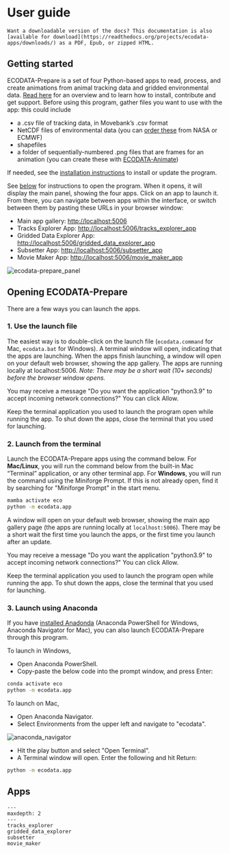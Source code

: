 # User guide

```{tip}
Want a downloadable version of the docs? This documentation is also [available for download](https://readthedocs.org/projects/ecodata-apps/downloads/) as a PDF, Epub, or zipped HTML.
```

## Getting started

ECODATA-Prepare is a set of four Python-based apps to read, process, and create animations from animal tracking data and gridded environmental data. [Read here](../index) for an overview and to learn how to install, contribute and get support. Before using this program, gather files you want to use with the app: this could include 
* a .csv file of tracking data, in Movebank’s .csv format
* NetCDF files of environmental data (you can [order these](https://ecodata-apps.readthedocs.io/en/latest/environmental_data.html) from NASA or ECMWF)
* shapefiles
* a folder of sequentially-numbered .png files that are frames for an animation (you can create these with [ECODATA-Animate](https://ecodata-animate.readthedocs.io/en/latest/))

If needed, see the [installation instructions](../installation) to install or update the program. 

See [below](#opening-ecodata-prepare) for instructions to open the program. When it opens, it will display the main panel, showing the four apps. Click on an app to launch it. From there, you can navigate between apps within the interface, or switch between them by pasting these URLs in your browser window:

* Main app gallery: <http://localhost:5006>
* Tracks Explorer App: <http://localhost:5006/tracks_explorer_app>
* Gridded Data Explorer App: <http://localhost:5006/gridded_data_explorer_app>
* Subsetter App: <http://localhost:5006/subsetter_app>
* Movie Maker App: <http://localhost:5006/movie_maker_app>

![ecodata-prepare_panel](../images/ecodata-prepare_panel.png)

## Opening ECODATA-Prepare

There are a few ways you can launch the apps.

### 1. Use the launch file

The easiest way is to double-click on the launch file (``ecodata.command`` for Mac,
``ecodata.bat`` for Windows). A terminal window will open, indicating that the apps are launching. When the apps finish launching, a window will open on your default web browser, showing the app gallery. The apps are running locally at localhost:5006. *Note: There may be a short wait (10+ seconds) before the browser window opens.*

You may receive a message "Do you want the application "python3.9" to accept incoming network connections?" You can click Allow.

Keep the terminal application you used to launch the program open while running the app. To shut down the apps, close the terminal that you used for launching.

### 2. Launch from the terminal

Launch the ECODATA-Prepare apps using the command below. For **Mac/Linux**, you will run the command below from the built-in Mac “Terminal” application, or any other terminal app. For **Windows**, you will run the command using the Miniforge Prompt. If this is not already open, find it by searching for "Miniforge Prompt" in the start menu.

```bash
mamba activate eco
python -m ecodata.app
```

A window will open on your default web browser, showing the main app gallery page (the apps are running locally at ``localhost:5006``). There may be a short wait the first time you launch the apps, or the first time you launch after an update.

You may receive a message "Do you want the application "python3.9" to accept incoming network connections?" You can click Allow.

Keep the terminal application you used to launch the program open while running the app. To shut down the apps, close the terminal that you used for launching.

### 3. Launch using Anaconda

If you have [installed Anadonda](https://ecodata-apps.readthedocs.io/en/latest/installation.html#install-using-anaconda-alternative-method) (Anaconda PowerShell for Windows, Anaconda Navigator for Mac), you can also launch ECODATA-Prepare through this program.

To launch in Windows,

- Open Anaconda PowerShell.
- Copy-paste the below code into the prompt window, and press Enter:

```bash
conda activate eco
python -m ecodata.app
```

To launch on Mac,

- Open Anaconda Navigator.
- Select Environments from the upper left and navigate to "ecodata".

![anaconda_navigator](./images/anaconda_navigator.png)

- Hit the play button and select "Open Terminal".
- A Terminal window will open. Enter the following and hit Return:

```bash
python -m ecodata.app
```

## Apps
```{toctree}
---
maxdepth: 2
---
tracks_explorer
gridded_data_explorer
subsetter
movie_maker

```